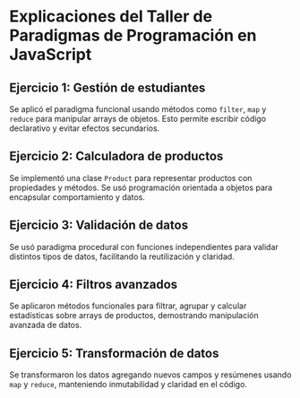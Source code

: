 # Explicaciones del Taller de Paradigmas de Programación en JavaScript

## Ejercicio 1: Gestión de estudiantes

Se aplicó el paradigma funcional usando métodos como `filter`, `map` y `reduce` para manipular arrays de objetos. Esto permite escribir código declarativo y evitar efectos secundarios.

## Ejercicio 2: Calculadora de productos

Se implementó una clase `Product` para representar productos con propiedades y métodos. Se usó programación orientada a objetos para encapsular comportamiento y datos.

## Ejercicio 3: Validación de datos

Se usó paradigma procedural con funciones independientes para validar distintos tipos de datos, facilitando la reutilización y claridad.

## Ejercicio 4: Filtros avanzados

Se aplicaron métodos funcionales para filtrar, agrupar y calcular estadísticas sobre arrays de productos, demostrando manipulación avanzada de datos.

## Ejercicio 5: Transformación de datos

Se transformaron los datos agregando nuevos campos y resúmenes usando `map` y `reduce`, manteniendo inmutabilidad y claridad en el código.

